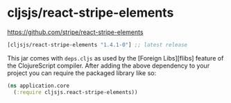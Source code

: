 # cljsjs/react-stripe-elements

https://github.com/stripe/react-stripe-elements

[](dependency)
```clojure
[cljsjs/react-stripe-elements "1.4.1-0"] ;; latest release
```
[](/dependency)

This jar comes with `deps.cljs` as used by the [Foreign Libs][flibs] feature
of the ClojureScript compiler. After adding the above dependency to your project
you can require the packaged library like so:

```clojure
(ns application.core
  (:require cljsjs.react-stripe-elements))
```

